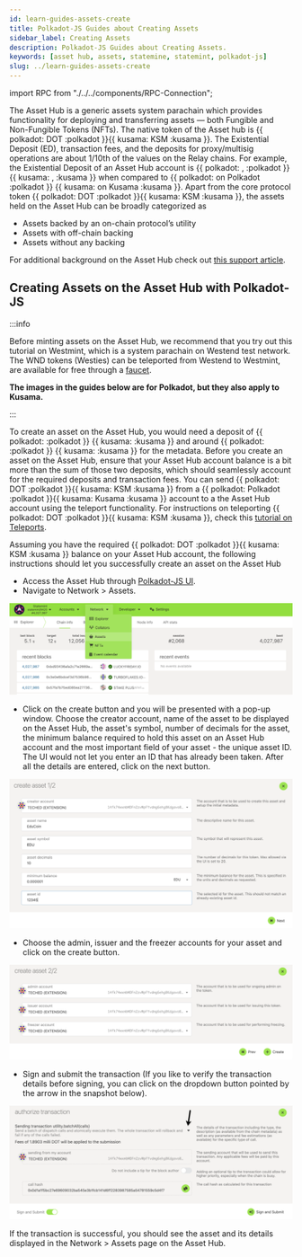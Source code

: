 ```yaml
---
id: learn-guides-assets-create
title: Polkadot-JS Guides about Creating Assets
sidebar_label: Creating Assets
description: Polkadot-JS Guides about Creating Assets.
keywords: [asset hub, assets, statemine, statemint, polkadot-js]
slug: ../learn-guides-assets-create
---
```


import RPC from "./../../components/RPC-Connection";

The Asset Hub is a generic assets system parachain which provides functionality for deploying and
transferring assets — both Fungible and Non-Fungible Tokens (NFTs). The native token of the Asset
hub is {{ polkadot: DOT :polkadot }}{{ kusama: KSM :kusama }}. The Existential Deposit (ED),
transaction fees, and the deposits for proxy/multisig operations are about 1/10th of the values on
the Relay chains. For example, the Existential Deposit of an Asset Hub account is
{{ polkadot: <RPC network="statemint" path="consts.balances.existentialDeposit" defaultValue={100000000} filter="humanReadable"/>, :polkadot }}
{{ kusama: <RPC network="statemint" path="consts.balances.existentialDeposit" defaultValue={1000000000} filter="humanReadable"/>, :kusama }}
when compared to
{{ polkadot: <RPC network="polkadot" path="consts.balances.existentialDeposit" defaultValue={10000000000} filter="humanReadable"/> on Polkadot :polkadot }}
{{ kusama:  <RPC network="polkadot" path="consts.balances.existentialDeposit" defaultValue={10000000000} filter="humanReadable"/> on Kusama :kusama }}.
Apart from the core protocol token {{ polkadot: DOT :polkadot }}{{ kusama: KSM :kusama }}, the
assets held on the Asset Hub can be broadly categorized as

- Assets backed by an on-chain protocol’s utility
- Assets with off-chain backing
- Assets without any backing

For additional background on the Asset Hub check out
[this support article](https://support.polkadot.network/support/solutions/articles/65000181800-what-is-statemint-and-statemine-and-how-do-i-use-them-).

## Creating Assets on the Asset Hub with Polkadot-JS

:::info

Before minting assets on the Asset Hub, we recommend that you try out this tutorial on Westmint,
which is a system parachain on Westend test network. The WND tokens (Westies) can be teleported from
Westend to Westmint, are available for free through a
[faucet](https://wiki.polkadot.network/docs/learn-DOT#getting-westies).

**The images in the guides below are for Polkadot, but they also apply to Kusama.**

:::

To create an asset on the Asset Hub, you would need a deposit of
{{ polkadot: <RPC network="statemint" path="consts.assets.assetDeposit" defaultValue={100000000000} filter="humanReadable"/> :polkadot }}
{{ kusama: <RPC network="statemine" path="consts.assets.assetDeposit" defaultValue={100000000000} filter="humanReadable"/> :kusama }}
and around
{{ polkadot: <RPC network="statemint" path="consts.assets.metadataDepositBase" defaultValue={2006800000} filter="humanReadable"/> :polkadot }}
{{ kusama: <RPC network="statemine" path="consts.assets.metadataDepositBase" defaultValue={2006800000} filter="humanReadable"/> :kusama }}
for the metadata. Before you create an asset on the Asset Hub, ensure that your Asset Hub account
balance is a bit more than the sum of those two deposits, which should seamlessly account for the
required deposits and transaction fees. You can send
{{ polkadot: DOT :polkadot }}{{ kusama: KSM :kusama }} from a
{{ polkadot: Polkadot :polkadot }}{{ kusama: Kusama :kusama }} account to a the Asset Hub account
using the teleport functionality. For instructions on teleporting
{{ polkadot: DOT :polkadot }}{{ kusama: KSM :kusama }}, check this
[tutorial on Teleports](../learn/learn-teleport.md).

Assuming you have the required {{ polkadot: DOT :polkadot }}{{ kusama: KSM :kusama }} balance on
your Asset Hub account, the following instructions should let you successfully create an asset on
the Asset Hub

- Access the Asset Hub through [Polkadot-JS UI](https://polkadot.js.org/apps/#/explorer).
- Navigate to Network > Assets.

![Navigate to Assets page](../assets/asset-hub/hub-asset-0.png)

- Click on the create button and you will be presented with a pop-up window. Choose the creator
  account, name of the asset to be displayed on the Asset Hub, the asset's symbol, number of
  decimals for the asset, the minimum balance required to hold this asset on an Asset Hub account
  and the most important field of your asset - the unique asset ID. The UI would not let you enter
  an ID that has already been taken. After all the details are entered, click on the next button.

![Add Asset Metadata](../assets/asset-hub/hub-asset-1.png)

- Choose the admin, issuer and the freezer accounts for your asset and click on the create button.

![Asset managing accounts](../assets/asset-hub/hub-asset-2.png)

- Sign and submit the transaction (If you like to verify the transaction details before signing, you
  can click on the dropdown button pointed by the arrow in the snapshot below).

![Sign asset creating transaction](../assets/asset-hub/hub-asset-3.png)

If the transaction is successful, you should see the asset and its details displayed in the
Network > Assets page on the Asset Hub.
